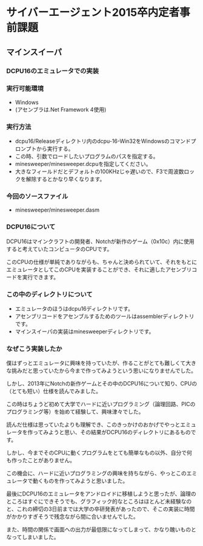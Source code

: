 # サイバーエージェント2015卒内定者事前課題
## マインスイーパ
### DCPU16のエミュレータでの実装

### 実行可能環境
- Windows
- (アセンブラは.Net Framework 4使用)

### 実行方法
- dcpu16/Releaseディレクトリ内のdcpu-16-Win32をWindowsのコマンドプロンプトから実行する。
- この時、引数でロードしたいプログラムのパスを指定する。
- minesweeper/minesweeper.dcpuを指定してください。
- 大きなフィールドだとデフォルトの100KHzじゃ遅いので、F3で周波数ロックを解除するとかなり早くなります。

### 今回のソースファイル
- minesweeper/minesweeper.dasm

### DCPU16について
DCPU16はマインクラフトの開発者、Notchが新作のゲーム（0x10c）内に使用すると考えていたコンピュータのCPUです。

このCPUの仕様が単純でありながらも、ちゃんと決められていて、それをもとにエミュレータとしてこのCPUを実装することができ、それに適したアセンブリコードを実行できます。

### この中のディレクトリについて
- エミュレータのほうはdcpu16ディレクトリです。
- アセンブリコードをアセンブルするためのツールはassemblerディレクトリです。
- マインスイーパの実装はminesweeperディレクトリです。

### なぜこう実装したか
僕はずっとエミュレータに興味を持っていたが、作ることがとても難しくて大きな挑みだと思っていたから今まで作ってみようという思いになりませんでした。

しかし、2013年にNotchの新作ゲームとその中のDCPU16について知り、CPUの（とても短い）仕様を読んでみました。

この時はちょうど初めて大学でハードに近いプログラミング（論理回路、PICのプログラミング等）を始めて経験して、興味津々でした。

読んだ仕様は思っていたよりも理解でき、このきっかけのおかげでやっとエミュレータを作ってみようと思い、その結果がDCPU16のディレクトリにあるものです。

しかし、今までそのCPUに動くプログラムをとても簡単なもの以外、自分で何も作ったことがありません。

この機会に、ハードに近いプログラミングの興味を持ちながら、やっとこのエミュレータで動くものを作ってみようと思いました。

最後にDCPU16のエミュレータをアンドロイドに移植しようと思ったが、論理のところはすぐにできそうでも、グラフィック的なところはほとんど未経験なのと、これの締切の3日前までは大学の卒研発表があったので、そこの実装に時間がかかりすぎそうで残念ながら間に合いませんでした。

また、時間の関係で画面への出力が最低限になってしまって、かなり醜いものとなってしまいました。
